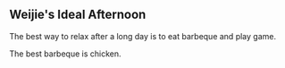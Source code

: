 ## Weijie's Ideal Afternoon

The best way to relax after a long day is to eat barbeque and play game.

The best barbeque is chicken.